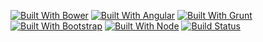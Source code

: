 
[![Built With Bower](https://pixel-cookers.github.io/built-with-badges/bower/bower-short-flat.png)](http://bower.io/)
[![Built With Angular](https://pixel-cookers.github.io/built-with-badges/angular/angular-short-flat.png)](http://angularjs.org/)
[![Built With Grunt](https://pixel-cookers.github.io/built-with-badges/grunt/grunt-short-flat.png)](http://gruntjs.com/)
[![Built With Bootstrap](https://pixel-cookers.github.io/built-with-badges/bootstrap/bootstrap-short-flat.png)](http://getbootstrap.com/)
[![Built With Node](https://pixel-cookers.github.io/built-with-badges/node/node-short-flat.png)](http://nodejs.org/)
[![Build Status](https://magnum.travis-ci.com/brutalhonesty/inb4.us.svg?token=zxBYEzkCTAvkJDDncTbZ&branch=master)](https://magnum.travis-ci.com/brutalhonesty/inb4.us)